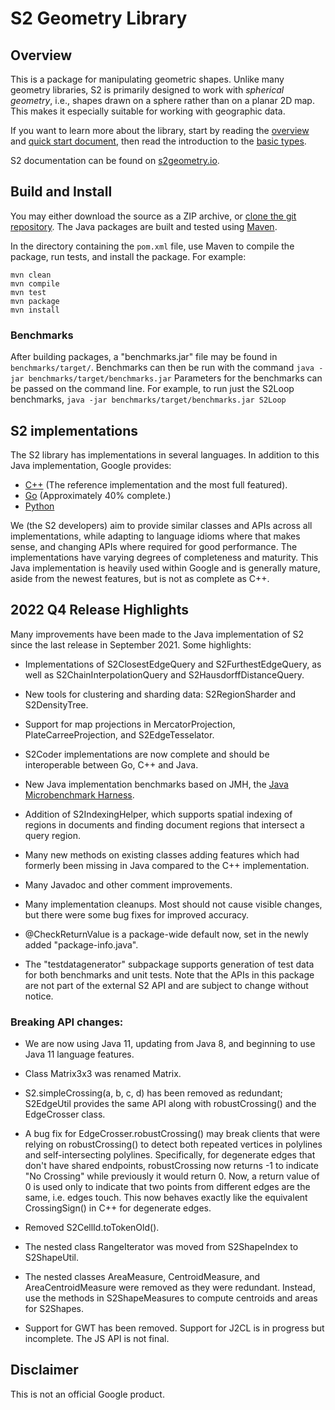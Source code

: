 # S2 Geometry Library

## Overview

This is a package for manipulating geometric shapes. Unlike many geometry
libraries, S2 is primarily designed to work with _spherical geometry_, i.e.,
shapes drawn on a sphere rather than on a planar 2D map. This makes it
especially suitable for working with geographic data.

If you want to learn more about the library, start by reading the
[overview](http://s2geometry.io/about/overview) and [quick start
document](http://s2geometry.io/devguide/cpp/quickstart), then read the
introduction to the [basic types](http://s2geometry.io/devguide/basic_types).

S2 documentation can be found on [s2geometry.io](http://s2geometry.io).

## Build and Install

You may either download the source as a ZIP archive, or [clone the git
repository](https://help.github.com/articles/cloning-a-repository/).
The Java packages are built and tested using [Maven](https://maven.apache.org/).

In the directory containing the ```pom.xml``` file, use Maven to
compile the package, run tests, and install the package. For example:

```
mvn clean
mvn compile
mvn test
mvn package
mvn install
```

### Benchmarks

After building packages, a "benchmarks.jar" file may be found in
```benchmarks/target/```. Benchmarks can then be run with the command
```java -jar benchmarks/target/benchmarks.jar```
Parameters for the benchmarks can be passed on the command line. For example, to
run just the S2Loop benchmarks,
```java -jar benchmarks/target/benchmarks.jar S2Loop```

## S2 implementations

The S2 library has implementations in several languages. In addition to this
Java implementation, Google provides:

* [C++](https://github.com/google/s2geometry) (The reference implementation
  and the most full featured).
* [Go](https://github.com/golang/geo) (Approximately 40% complete.)
* [Python](https://github.com/google/s2geometry/tree/master/src/python)

We (the S2 developers) aim to provide similar classes and APIs across all
implementations, while adapting to language idioms where that makes sense, and
changing APIs where required for good performance. The implementations have
varying degrees of completeness and maturity. This Java implementation is
heavily used within Google and is generally mature, aside from the newest
features, but is not as complete as C++.

## 2022 Q4 Release Highlights

Many improvements have been made to the Java implementation of S2 since the last
release in September 2021. Some highlights:

*   Implementations of S2ClosestEdgeQuery and S2FurthestEdgeQuery, as well as
    S2ChainInterpolationQuery and S2HausdorffDistanceQuery.

*   New tools for clustering and sharding data: S2RegionSharder and
    S2DensityTree.

*   Support for map projections in MercatorProjection, PlateCarreeProjection,
    and S2EdgeTesselator.

*   S2Coder implementations are now complete and should be interoperable
    between Go, C++ and Java.

*   New Java implementation benchmarks based on JMH, the [Java Microbenchmark
    Harness](https://github.com/openjdk/jmh).

*   Addition of S2IndexingHelper, which supports spatial indexing of regions
    in documents and finding document regions that intersect a query region.

*   Many new methods on existing classes adding features which had formerly been
    missing in Java compared to the C++ implementation.

*   Many Javadoc and other comment improvements.

*   Many implementation cleanups. Most should not cause visible changes, but
    there were some bug fixes for improved accuracy.

*   @CheckReturnValue is a package-wide default now, set in the newly added
    "package-info.java".

*   The "testdatagenerator" subpackage supports generation of test data for both
    benchmarks and unit tests. Note that the APIs in this package are not
    part of the external S2 API and are subject to change without notice.

### Breaking API changes:

*   We are now using Java 11, updating from Java 8, and beginning to use Java
    11 language features.

*   Class Matrix3x3 was renamed Matrix.

*   S2.simpleCrossing(a, b, c, d) has been removed as redundant; S2EdgeUtil
    provides the same API along with robustCrossing() and the EdgeCrosser class.

*   A bug fix for EdgeCrosser.robustCrossing() may break clients that were
    relying on robustCrossing() to detect both repeated vertices in polylines
    and self-intersecting polylines. Specifically, for degenerate edges that
    don't have shared endpoints, robustCrossing now returns -1 to indicate "No
    Crossing" while previously it would return 0. Now, a return value of 0 is
    used only to indicate that two points from different edges are the same,
    i.e. edges touch. This now behaves exactly like the equivalent
    CrossingSign() in C++ for degenerate edges.

*   Removed S2CellId.toTokenOld().

*   The nested class RangeIterator was moved from S2ShapeIndex to S2ShapeUtil.

*   The nested classes AreaMeasure, CentroidMeasure, and AreaCentroidMeasure
    were removed as they were redundant. Instead, use the methods in
    S2ShapeMeasures to compute centroids and areas for S2Shapes.

*   Support for GWT has been removed. Support for J2CL is in progress but
    incomplete. The JS API is not final.

## Disclaimer

This is not an official Google product.
